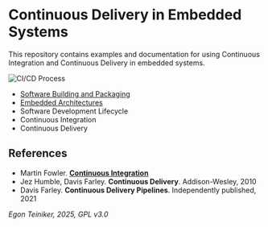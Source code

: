 # Continuous Delivery in Embedded Systems

This repository contains examples and documentation for using Continuous Integration and Continuous Delivery in embedded systems.

![CI/CD Process](CICD-Process.png)

* [Software Building and Packaging](build-process/)
* [Embedded Architectures](embedded-architectures/)
* Software Development Lifecycle
* Continuous Integration
* Continuous Delivery


## References

* Martin Fowler. [**Continuous Integration**](http://martinfowler.com/articles)
* Jez Humble, Davis Farley. **Continuous Delivery**. Addison-Wesley, 2010
* Davis Farley. **Continuous Delivery Pipelines**. Independently published, 2021

_Egon Teiniker, 2025, GPL v3.0_
